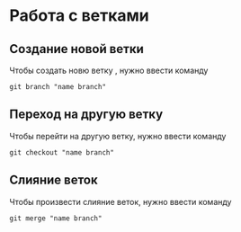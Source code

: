# Работа с ветками

## Создание новой ветки

Чтобы создать новю ветку , нужно ввести команду

    git branch "name branch"

## Переход на другую ветку

Чтобы перейти на другую ветку, нужно ввести команду

    git checkout "name branch"

## Слияние веток

Чтобы произвести слияние веток, нужно ввести команду

    git merge "name branch"
    